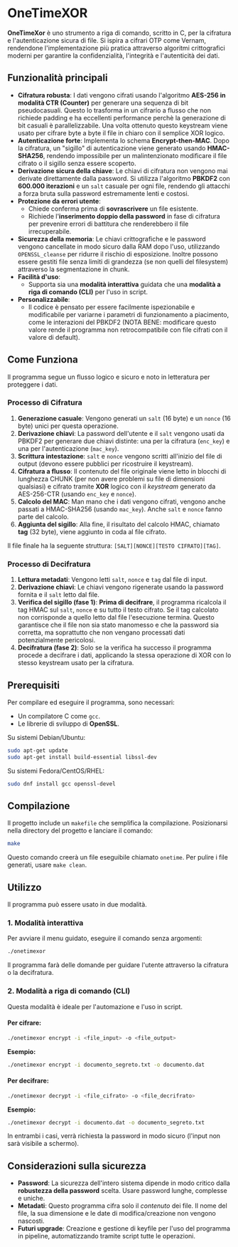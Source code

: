 # OneTimeXOR

**OneTimeXor** è uno strumento a riga di comando, scritto in C, per la cifratura e l'autenticazione sicura di file. Si ispira a cifrari OTP come Vernam, rendendone l'implementazione più pratica attraverso algoritmi crittografici moderni per garantire la confidenzialità, l'integrità e l'autenticità dei dati.

## Funzionalità principali

* **Cifratura robusta**: I dati vengono cifrati usando l'algoritmo **AES-256 in modalità CTR (Counter)** per generare una sequenza di bit pseudocasuali. Questo lo trasforma in un cifrario a flusso che non richiede padding e ha eccellenti performance perchè la generazione di bit casuali è parallelizzabile. Una volta ottenuto questo keystream viene usato per cifrare byte a byte il file in chiaro con il semplice XOR logico.
* **Autenticazione forte**: Implementa lo schema **Encrypt-then-MAC**. Dopo la cifratura, un "sigillo" di autenticazione viene generato usando **HMAC-SHA256**, rendendo impossibile per un malintenzionato modificare il file cifrato o il sigillo senza essere scoperto.
* **Derivazione sicura della chiave**: Le chiavi di cifratura non vengono mai derivate direttamente dalla password. Si utilizza l'algoritmo **PBKDF2** con **600.000 iterazioni** e un `salt` casuale per ogni file, rendendo gli attacchi a forza bruta sulla password estremamente lenti e costosi.
* **Protezione da errori utente**:
    * Chiede conferma prima di **sovrascrivere** un file esistente.
    * Richiede l'**inserimento doppio della password** in fase di cifratura per prevenire errori di battitura che renderebbero il file irrecuperabile.
* **Sicurezza della memoria**: Le chiavi crittografiche e le password vengono cancellate in modo sicuro dalla RAM dopo l'uso, utilizzando `OPENSSL_cleanse` per ridurre il rischio di esposizione. Inoltre possono essere gestiti file senza limiti di grandezza (se non quelli del filesystem) attraverso la segmentazione in chunk.
* **Facilità d'uso**:
    * Supporta sia una **modalità interattiva** guidata che una **modalità a riga di comando (CLI)** per l'uso in script.
* **Personalizzabile**:
    * Il codice è pensato per essere facilmente ispezionabile e modificabile per variarne i parametri di funzionamento a piacimento, come le interazioni del PBKDF2 (NOTA BENE: modificare questo valore rende il programma non retrocompatibile con file cifrati con il valore di default).

## Come Funziona

Il programma segue un flusso logico e sicuro e noto in letteratura per proteggere i dati.

### Processo di Cifratura

1.  **Generazione casuale**: Vengono generati un `salt` (16 byte) e un `nonce` (16 byte) unici per questa operazione.
2.  **Derivazione chiavi**: La password dell'utente e il `salt` vengono usati da PBKDF2 per generare due chiavi distinte: una per la cifratura (`enc_key`) e una per l'autenticazione (`mac_key`).
3.  **Scrittura intestazione**: `salt` e `nonce` vengono scritti all'inizio del file di output (devono essere pubblici per ricostruire il keystream).
4.  **Cifratura a flusso**: Il contenuto del file originale viene letto in blocchi di lunghezza CHUNK (per non avere problemi su file di dimensioni qualsiasi) e cifrato tramite **XOR** logico con il *keystream* generato da AES-256-CTR (usando `enc_key` e `nonce`).
5.  **Calcolo del MAC**: Man mano che i dati vengono cifrati, vengono anche passati a HMAC-SHA256 (usando `mac_key`). Anche `salt` e `nonce` fanno parte del calcolo.
6.  **Aggiunta del sigillo**: Alla fine, il risultato del calcolo HMAC, chiamato **tag** (32 byte), viene aggiunto in coda al file cifrato.

Il file finale ha la seguente struttura: `[SALT][NONCE][TESTO CIFRATO][TAG]`.

### Processo di Decifratura

1.  **Lettura metadati**: Vengono letti `salt`, `nonce` e `tag` dal file di input.
2.  **Derivazione chiavi**: Le chiavi vengono rigenerate usando la password fornita e il `salt` letto dal file.
3.  **Verifica del sigillo (fase 1)**: **Prima di decifrare**, il programma ricalcola il tag HMAC sul `salt`, `nonce` e su tutto il testo cifrato. Se il tag calcolato non corrisponde a quello letto dal file l'esecuzione termina. Questo garantisce che il file non sia stato manomesso e che la password sia corretta, ma soprattutto che non vengano processati dati potenzialmente pericolosi.
4.  **Decifratura (fase 2)**: Solo se la verifica ha successo il programma procede a decifrare i dati, applicando la stessa operazione di XOR con lo stesso keystream usato per la cifratura.

## Prerequisiti

Per compilare ed eseguire il programma, sono necessari:
* Un compilatore C come `gcc`.
* Le librerie di sviluppo di **OpenSSL**.

Su sistemi Debian/Ubuntu:
```bash
sudo apt-get update
sudo apt-get install build-essential libssl-dev
```

Su sistemi Fedora/CentOS/RHEL:
```bash
sudo dnf install gcc openssl-devel
```

## Compilazione

Il progetto include un `makefile` che semplifica la compilazione. Posizionarsi nella directory del progetto e lanciare il comando:

```bash
make
```

Questo comando creerà un file eseguibile chiamato `onetime`. Per pulire i file generati, usare `make clean`.

## Utilizzo

Il programma può essere usato in due modalità.

### 1. Modalità interattiva

Per avviare il menu guidato, eseguire il comando senza argomenti:

```bash
./onetimexor
```
Il programma farà delle domande per guidare l'utente attraverso la cifratura o la decifratura.

### 2. Modalità a riga di comando (CLI)

Questa modalità è ideale per l'automazione e l'uso in script.

#### **Per cifrare:**

```bash
./onetimexor encrypt -i <file_input> -o <file_output>
```
**Esempio:**
```bash
./onetimexor encrypt -i documento_segreto.txt -o documento.dat
```

#### **Per decifrare:**

```bash
./onetimexor decrypt -i <file_cifrato> -o <file_decrifrato>
```
**Esempio:**
```bash
./onetimexor decrypt -i documento.dat -o documento_segreto.txt
```

In entrambi i casi, verrà richiesta la password in modo sicuro (l'input non sarà visibile a schermo).

## Considerazioni sulla sicurezza

* **Password**: La sicurezza dell'intero sistema dipende in modo critico dalla **robustezza della password** scelta. Usare password lunghe, complesse e uniche.
* **Metadati**: Questo programma cifra solo il *contenuto* dei file. Il nome del file, la sua dimensione e le date di modifica/creazione non vengono nascosti.
* **Futuri upgrade**: Creazione e gestione di keyfile per l'uso del programma in pipeline, automatizzando tramite script tutte le operazioni.
